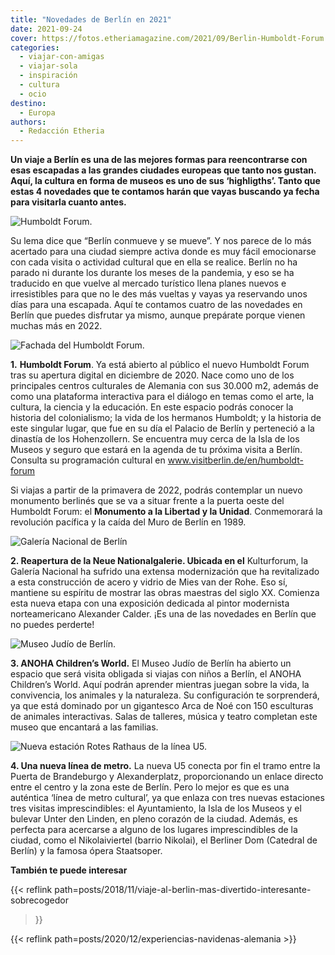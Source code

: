 ```yaml
---
title: "Novedades de Berlín en 2021"
date: 2021-09-24
cover: https://fotos.etheriamagazine.com/2021/09/Berlin-Humboldt-Forum.jpg
categories: 
  - viajar-con-amigas
  - viajar-sola
  - inspiración
  - cultura
  - ocio
destino: 
  - Europa
authors: 
  - Redacción Etheria
---
```


**Un viaje a Berlín es una de las mejores formas para reencontrarse con esas escapadas a 
las grandes ciudades europeas que tanto nos gustan. Aquí, la cultura en forma de museos 
es uno de sus ‘highligths’. Tanto que estas 4 novedades que te contamos harán que vayas 
buscando ya fecha para visitarla cuanto antes.** 

![Humboldt Forum.](https://fotos.etheriamagazine.com/2021/09/Berlin-Humboldt-Forum.jpg "Humboldt Forum.© Visit Berlin/Chris Martin Scholl")

Su lema dice que “Berlín conmueve y se mueve”. Y nos parece de lo más acertado para una 
ciudad siempre activa donde es muy fácil emocionarse con cada visita o actividad 
cultural que en ella se realice. Berlín no ha parado ni durante los durante los meses de 
la pandemia, y eso se ha traducido en que vuelve al mercado turístico llena planes 
nuevos e irresistibles para que no le des más vueltas y vayas ya reservando unos días 
para una escapada. Aquí te contamos cuatro de las novedades en Berlín que puedes 
disfrutar ya mismo, aunque prepárate porque vienen muchas más en 2022. 

![Fachada del Humboldt Forum.](https://fotos.etheriamagazine.com/2021/09/Berlin-Humboldt-Forum-fachada.jpg "Fachada del Humboldt Forum. © Visit Berlin/Chris Martin Scholl")

**1.** **Humboldt Forum**. Ya está abierto al público el nuevo Humboldt Forum tras su 
apertura digital en diciembre de 2020. Nace como uno de los principales centros 
culturales de Alemania con sus 30.000 m2, además de como una plataforma interactiva para 
el diálogo en temas como el arte, la cultura, la ciencia y la educación. En este espacio 
podrás conocer la historia del colonialismo; la vida de los hermanos Humboldt; y la 
historia de este singular lugar, que fue en su día el Palacio de Berlín y perteneció a 
la dinastía de los Hohenzollern. Se encuentra muy cerca de la Isla de los Museos y 
seguro que estará en la agenda de tu próxima visita a Berlín. Consulta su programación 
cultural en www.visitberlin.de/en/humboldt-forum 

Si viajas a partir de la primavera de 2022, podrás contemplar un nuevo monumento 
berlinés que se va a situar frente a la puerta oeste del Humboldt Forum: el **Monumento 
a la Libertad y la Unidad**. Conmemorará la revolución pacífica y la caída del Muro de 
Berlín en 1989. 

![Galería Nacional de Berlín](https://fotos.etheriamagazine.com/2021/09/Berlin-Neue-Nationalgalerie.jpg "Neue Nationalgalerie.© Visit Berlin/Scholvien")

**2\. Reapertura de la Neue Nationalgalerie. Ubicada en el** Kulturforum, la Galería 
Nacional ha sufrido una extensa modernización que ha revitalizado a esta construcción de 
acero y vidrio de Mies van der Rohe. Eso sí, mantiene su espíritu de mostrar las obras 
maestras del siglo XX. Comienza esta nueva etapa con una exposición dedicada al pintor 
modernista norteamericano Alexander Calder. ¡Es una de las novedades en Berlín que no 
puedes perderte! 

![Museo Judío de Berlín.](https://fotos.etheriamagazine.com/2021/09/Berlin-museo-judio.jpg "Museo Judío de Berlín. © Visit Berlin/Wolfgang Scholvien")

**3\. ANOHA Children’s World.** El Museo Judío de Berlín ha abierto un espacio que será 
visita obligada si viajas con niños a Berlín, el ANOHA Children’s World. Aquí podrán 
aprender mientras juegan sobre la vida, la convivencia, los animales y la naturaleza. Su 
configuración te sorprenderá, ya que está dominado por un gigantesco Arca de Noé con 150 
esculturas de animales interactivas. Salas de talleres, música y teatro completan este 
museo que encantará a las familias. 

![Nueva estación Rotes Rathaus de la línea U5.](https://fotos.etheriamagazine.com/2021/09/Berlin-Rotes-Rathaus-metro.jpg "Nueva estación Rotes Rathaus de la línea U5. © Visit Berllin/Oliver Lang")

**4\. Una nueva línea de metro.** La nueva U5 conecta por fin el tramo entre la Puerta 
de Brandeburgo y Alexanderplatz, proporcionando un enlace directo entre el centro y la 
zona este de Berlín. Pero lo mejor es que es una auténtica ‘línea de metro cultural’, ya 
que enlaza con tres nuevas estaciones tres visitas imprescindibles: el Ayuntamiento, la 
Isla de los Museos y el bulevar Unter den Linden, en pleno corazón de la ciudad. Además, 
es perfecta para acercarse a alguno de los lugares imprescindibles de la ciudad, como el 
Nikolaiviertel (barrio Nikolai), el Berliner Dom (Catedral de Berlín) y la famosa ópera 
Staatsoper. 

**También te puede interesar** 

{{< reflink path=posts/2018/11/viaje-al-berlin-mas-divertido-interesante-sobrecogedor 
>}} 

{{< reflink path=posts/2020/12/experiencias-navidenas-alemania >}}
